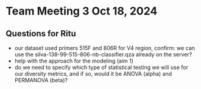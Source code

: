 # Team Meeting 3 Oct 18, 2024

## Questions for Ritu
- our dataset used primers 515F and 806R for V4 region, confirm: we can use the silva-138-99-515-806-nb-classifier.qza already on the server?
 - help with the approach for the modeling (aim 1)
 - do we need to specify which type of statistical testing we will use for our diversity metrics, and if so, would it be ANOVA (alpha) and PERMANOVA (beta)?

